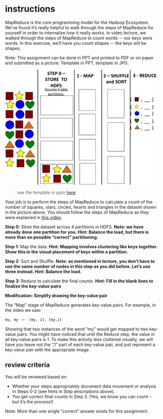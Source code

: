 # instructions

MapReduce is the core programming model for the
Hadoop Ecosystem.  We’ve found it’s
really helpful to walk through the steps of MapReduce for yourself in order to
internalize how it really works.  In
video lecture, we walked through the steps of MapReduce to count words -- our keys were words.  In this exercise, we’ll have you count
shapes -- the keys will be shapes.

Note:  This assignment
can be done in PPT and printed to PDF or on paper and submitted as a
picture.  Template in PPT, template in JPG.

![](template.jpg "template")

> see file template in pptx [here](PeerReviewforUploadTemplate.pptx)

Your job is to perform the steps of MapReduce to calculate a
count of the number of squares, stars, circles, hearts and triangles in the dataset shown in the picture above.  You should follow the steps of
MapReduce as they were explained in [this video](https://www.coursera.org/learn/big-data-introduction/lecture/pL4NH/mapreduce-simple-programming-for-big-results).

**Step 0:** Store the dataset across 4 partitions in HDFS. **Note: we have already done one partition for you.   Hint: Balance the load, but there is more than on possible “correct” partitioning.**

**Step 1:** Map the data. 
**Hint: Mapping involves clustering like keys together.  Show this in the visual placement of keys within a
partition.**

**Step 2:** Sort and Shuffle. 
**Note: as mentioned in lecture, you don’t have to use the same number of
nodes in this step as you did before. 
Let’s use three instead.  Hint:
Balance the load.**

**Step 3:**  Reduce to
calculate the final counts.  **Hint:  Fill in the blank lines to finalize the key-value pairs**

**Modification: Simplify drawing the key-value pair**

The “Map” stage of MapReduce generates key-value pairs.  For example, in the video we saw:

```bash
my, my ->  (my, 1), (my,1)
```

Showing that two instances of the word “my” would get mapped
to two key-value pairs.  You might have
noticed that until the Reduce step, the value in all key-value pairs is 1.  To make this activity less cluttered visually,
we will have you leave out the “,1” part of each key-value pair, and just
represent a key-value pair with the appropriate image.

## review criteria

You will be reviewed based on:

- Whether your steps appropriately
document data movement or analysis in Steps 0-2 (see hints in Step descriptions
above).
- You get correct final counts in
Step 3.  (Yes, we know you can count –
but it’s the process!)

Note: More than one single "correct" answer exists for this assignment.